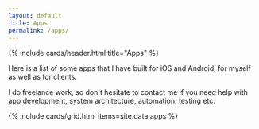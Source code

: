 ```yaml
---
layout: default
title: Apps
permalink: /apps/
---
```


<article class="card">
  {% include cards/header.html title="Apps" %}
  <p>
    Here is a list of some apps that I have built for iOS and Android, for myself as well as for clients.
  </p>
  <p>
    I do freelance work, so don't hesitate to contact me if you need help with app development, system architecture, automation, testing etc.
  </p>
</article>

{% include cards/grid.html items=site.data.apps %}